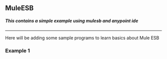 ## MuleESB
##### This contains a simple example using mulesb and anypoint ide
***
Here will be adding some sample programs to learn basics about Mule ESB

### Example 1



